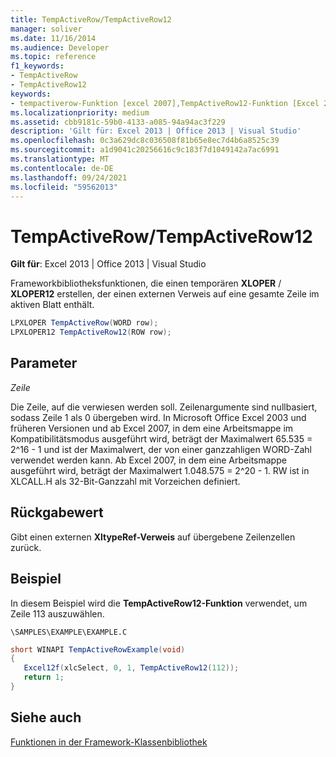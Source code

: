 ```yaml
---
title: TempActiveRow/TempActiveRow12
manager: soliver
ms.date: 11/16/2014
ms.audience: Developer
ms.topic: reference
f1_keywords:
- TempActiveRow
- TempActiveRow12
keywords:
- tempactiverow-Funktion [excel 2007],TempActiveRow12-Funktion [Excel 2007]
ms.localizationpriority: medium
ms.assetid: cbb9181c-59b0-4133-a085-94a94ac3f229
description: 'Gilt für: Excel 2013 | Office 2013 | Visual Studio'
ms.openlocfilehash: 0c3a629dc8c036508f81b65e8ec7d4b6a8525c39
ms.sourcegitcommit: a1d9041c20256616c9c183f7d1049142a7ac6991
ms.translationtype: MT
ms.contentlocale: de-DE
ms.lasthandoff: 09/24/2021
ms.locfileid: "59562013"
---
```

# <a name="tempactiverowtempactiverow12"></a>TempActiveRow/TempActiveRow12

 **Gilt für**: Excel 2013 | Office 2013 | Visual Studio 
  
Frameworkbibliotheksfunktionen, die einen temporären **XLOPER** /  **XLOPER12** erstellen, der einen externen Verweis auf eine gesamte Zeile im aktiven Blatt enthält. 
  
```cs
LPXLOPER TempActiveRow(WORD row);
LPXLOPER12 TempActiveRow12(ROW row);
```

## <a name="parameters"></a>Parameter

 _Zeile_
  
Die Zeile, auf die verwiesen werden soll. Zeilenargumente sind nullbasiert, sodass Zeile 1 als 0 übergeben wird. In Microsoft Office Excel 2003 und früheren Versionen und ab Excel 2007, in dem eine Arbeitsmappe im Kompatibilitätsmodus ausgeführt wird, beträgt der Maximalwert 65.535 = 2^16 - 1 und ist der Maximalwert, der von einer ganzzahligen WORD-Zahl verwendet werden kann. Ab Excel 2007, in dem eine Arbeitsmappe ausgeführt wird, beträgt der Maximalwert 1.048.575 = 2^20 - 1. RW ist in XLCALL.H als 32-Bit-Ganzzahl mit Vorzeichen definiert.
  
## <a name="return-value"></a>Rückgabewert

Gibt einen externen **XltypeRef-Verweis** auf übergebene Zeilenzellen zurück. 
  
## <a name="example"></a>Beispiel

In diesem Beispiel wird die **TempActiveRow12-Funktion** verwendet, um Zeile 113 auszuwählen. 
  
 `\SAMPLES\EXAMPLE\EXAMPLE.C`
  
```cs
short WINAPI TempActiveRowExample(void)
{
   Excel12f(xlcSelect, 0, 1, TempActiveRow12(112));
   return 1;
}
```

## <a name="see-also"></a>Siehe auch



[Funktionen in der Framework-Klassenbibliothek](functions-in-the-framework-library.md)

